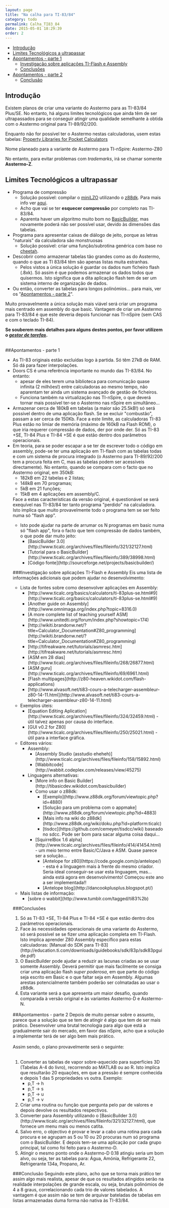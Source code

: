 ```yaml
---
layout: page
title: "Na calha para TI-83/84"
category: todo
permalink: Calha_TI83_84
date: 2015-05-01 18:29:39
order: 2
---
```


  * [Introdução](#introdução)
  * [Limites Tecnológicos a ultrapassar](#limites-tecnológicos-a-ultrapassar)
  * [Apontamentos - parte 1](#apontamentos---parte-1)
    * [Investigação sobre aplicações TI-Flash e Assembly](#investigação-sobre-aplicações-ti-flash-e-assembly)
    * [Conclusões](#conclusões)
  * [Apontamentos - parte 2](#apontamentos---parte-2)
    * [Conclusão](#conclusão)

## Introdução
Existem planos de criar uma variante do Asstermo para as TI-83/84 Plus/SE. No entanto, há alguns limites tecnológicos que ainda têm de ser ultrapassados para se conseguir atingir uma qualidade semelhante à obtida com o Asstermo original para TI-89/92/200.

Enquanto não for possível ter o Asstermo nestas calculadoras, usem estas tabelas: [Property Libraries for Pocket Calculators](http://www.steamtables-pocket-calculators.com)

Nome planeado para a variante de Asstermo para TI-nSpire: Asstermo-Z80

No entanto, para evitar problemas com _trademarks_, irá se chamar somente **Asstermo-Z**.

## Limites Tecnológicos a ultrapassar

  * Programa de compressão
    * Solução possível: compilar o [miniLZO](http://www.oberhumer.com/opensource/lzo/) utilizando o [z88dk](http://www.z88dk.org). Para mais info ver [aqui](http://forum.ticalcs.net/showthread.php?tid=432&page=3).
    * Acho que vai se ter **esquecer compressão** por completo nas TI-83/84.
    * Aparenta haver um algoritmo muito bom no [BasicBuilder](http://www.ticalc.org/archives/files/fileinfo/321/32127.html), mas novamente poderá não ser possível usar, devido às dimensões das tabelas.
  * Programa para apresentar caixas de diálogo de jeito, porque as letras "naturais" da calculadora são monstruosas
    * Solução possível: criar uma função/subrotina genérica com base no [cheetah](http://www.ticalc.org/archives/files/fileinfo/318/31801.html).
  * Descobrir como armazenar tabelas tão grandes como as do Asstermo, quando o que as TI 83/84 têm são apenas listas muita estranhas.
    * Pelos vistos a única solução é guardar os dados num ficheiro flash (.8xk). Só assim é que podemos armazenar os dados todos que quisermos. Isto significa que a dita aplicação flash tem de ser um sistema interno de organização de dados.
  * Ou então, converter as tabelas para longos polinómios... para mais, ver os "[Apontamentos - parte 2](#apontamentos---parte-2)".

Muito provavelmente a única solução mais viável será criar um programa mais centrado em assembly do que basic.
Vantagem de criar um Asstermo para TI-83/84 é que este deveria depois funcionar nas TI-nSpire (sem CAS e com o teclado TI-84).

**Se souberem mais detalhes para alguns destes pontos, por favor utilizem o [_gestor de tarefas_](https://github.com/asstermo/asstermo.github.io/issues).**

<br>
##Apontamentos - parte 1
<ul><li>As TI-83 originais estão excluídas logo à partida. Só têm 27kB de RAM. Só dá para fazer interpolações.<br>
</li><li>Doors CS é uma referência importante no mundo das TI-83/84. No entanto:<br>
<ul><li>apesar de eles terem uma biblioteca para comunicação quase infinita (2 milhões!) entre calculadoras ao mesmo tempo, não aparentam ter ainda um sistema avançado de gestão de ficheiros.<br>
</li><li>Funciona também na virtualização nas TI-nSpire, o que deverá tornar mais possível ter-se o Asstermo nas nSpire em simultâneo...<br>
</li></ul></li><li>Armazenar cerca de 180kB em tabelas (a maior são 25.5kB!) só será possível dentro de uma aplicação flash. Se se excluir "combustão", passam a ser cerca de 150Kb. Face a este limite, as calculadoras TI-83 Plus estão no limiar de memória (máximo de 160kB na Flash ROM), o que iria requerer compressão de dados, der por onde der. Só as TI-83 +SE, TI-84 Plus e TI-84 +SE é que estão dentro dos parâmetros operacionais.<br>
</li><li>Em teoria, para se poder escapar a se ter de escrever todo o código em assembly, pode-se ter uma aplicação em TI-flash com as tabelas todas e com um sistema de procura integrado (o Asstermo para TI-89/92/200 tem a procura feita em C, mas as tabelas podem ser acessíveis directamente). No entanto, quando se compara com o facto que no Asstermo original, em 350kB:<br>
<ul><li>182kB em 22 tabelas e 2 listas;<br>
</li><li>148kB em 70 programas;<br>
</li><li>5kB em 21 funções;<br>
</li><li>15kB em 4 aplicações em assembly/C.<br>
</li></ul>
Face a estas características da versão original, é questionável se será exequível nas TI-83/84 ter tanto programa "perdido" na calculadora. Isto implica que muito provavelmente todo o programa tem se ser feito numa só "flash app".
</li>
<ul><li>Isto pode ajudar na parte de arrumar os N programas em basic numa só "flash app", fora o facto que tem compressão de dados também, o que pode dar muito jeito:<br>
<ul><li>[BasicBuilder 3.0](http://www.ticalc.org/archives/files/fileinfo/321/32127.html)
</li><li>[Tutorial para o BasicBuilder](http://www.ticalc.org/archives/files/fileinfo/389/38998.html)
</li><li>[Código fonte](http://sourceforge.net/projects/basicbuilder/)</li></ul></li></ul>

###Investigação sobre aplicações TI-Flash e Assembly
Eis uma lista de informações adicionais que podem ajudar no desenvolvimento:<br>
<ul><li>Lista de fontes sobre como desenvolver aplicações em Assembly:<br>
<ul><li>[http://www.ticalc.org/basics/calculators/ti-83plus-se.html#9](http://www.ticalc.org/basics/calculators/ti-83plus-se.html#9)
</li><li>[Another guide on Assembly](http://www.omnimaga.org/index.php?topic=8316.0)
</li><li>[A more complete list of teaching yourself ASM](http://www.unitedti.org/forum/index.php?showtopic=174)
</li><li>[http://wikiti.brandonw.net/?title=Calculator_Documentation#Z80_programming](http://wikiti.brandonw.net/?title=Calculator_Documentation#Z80_programming)
</li><li>[http://tifreakware.net/tutorials/asmresc.htm](http://tifreakware.net/tutorials/asmresc.htm)
</li><li>[ASM em 28 dias](http://www.ticalc.org/archives/files/fileinfo/268/26877.html)
</li><li>[ASM guru](http://www.ticalc.org/archives/files/fileinfo/69/6961.html)
</li><li>[Flash multipages](http://z80-heaven.wikidot.com/flash-applications)
</li><li>[http://www.alvasoft.net/ti83-cours-a-telecharger-assembleur-z80-14-11.html](http://www.alvasoft.net/ti83-cours-a-telecharger-assembleur-z80-14-11.html)
</li></ul></li><li>Exemplos úteis:<br>
<ul><li>[Equation Editing Aplication](http://www.ticalc.org/archives/files/fileinfo/324/32459.html) - útil talvez apenas por causa do interface.<br>
</li><li>[GUI v0.2 for Z80](http://www.ticalc.org/archives/files/fileinfo/250/25021.html) - útil para a interface gráfica.<br>
</li></ul></li><li>Editores vários:<br>
<ul><li>Assembly:<br>
<ul><li>[Assembly Studio (asstudio eheheh)](http://www.ticalc.org/archives/files/fileinfo/158/15892.html)
</li><li>[Wabbitcode](http://wabbit.codeplex.com/releases/view/45275)
</li></ul></li><li>Linguagens alternativas:<br>
<ul><li>[More info on Basic Builder](http://tibasicdev.wikidot.com/basicbuilder)
</li><li>Como usar o z88dk:<br>
<ul><li>[Exemplo](http://www.z88dk.org/forum/viewtopic.php?id=4880)
</li><li>[Solução para um problema com o appmake](http://www.z88dk.org/forum/viewtopic.php?id=4883)
</li><li>[Mais info na wiki do z88dk](http://www.z88dk.org/wiki/doku.php?id=platform:ticalc)
</li><li>[tisdcc](https://github.com/cemeyer/tisdcc/wiki) baseado no sdcc. Pode ser bom para sacar alguma coisa daqui...<br>
</li></ul></li><li>[SquirrelBox 1.6 alpha](http://www.ticalc.org/archives/files/fileinfo/414/41454.html) - um meio termo entre Basic/C/Java e ASM. Quase parece ser a solução...<br>
<ul><li>[Antelope for z80](https://code.google.com/p/antelope/) - esta é a linguagem mais à frente do mesmo criador. Seria ideal conseguir-se usar esta linguagem, mas... ainda está agora em desenvolvimento! Começou este ano a ser implementada!!<br>
</li><li>[Antelope blog](http://dancookplusplus.blogspot.pt/)
</li></ul></li></ul></li></ul></li><li>Mais listas de informação:<br>
<ul><li>[sobre o wabbit](http://www.tumblr.com/tagged/ti83%2b)</li></ul></li></ul>

###Conclusões
<ol><li>Só as TI-83 +SE, TI-84 Plus e TI-84 +SE é que estão dentro dos parâmetros operacionais.<br>
</li><li>Face às necessidades operacionais de uma variante do Asstermo, só será possível se se fizer uma aplicação completa em TI-Flash. Isto implica aprender Z80 Assembly específico para estas calculadoras: [Manual do SDK para TI-83](http://education.ti.com/downloads/guidebooks/sdk/83p/sdk83pguide.pdf)
</li><li>O BasicBuilder pode ajudar a reduzir as lacunas criadas ao se usar somente Assembly. Deverá permitir que mais facilmente se consiga criar uma aplicação flash <i>super poderosa</i>, em que parte do código seja escrito em Basic e o que faltar seja em Assembly. Algumas arestas potencialmente também poderão ser colmatadas ao usar o z88dk.<br>
</li><li>Esta variante será a que apresenta um maior desafio, quando comparada à versão original e às variantes Asstermo-D e Asstermo-N.</li></ol>


<br />
##Apontamentos - parte 2
Depois de muito pensar sobre o assunto, parece que a solução que se tem de atingir é algo que tem de ser mais prático. Desenvolver uma brutal tecnologia para algo que está a gradualmente sair do mercado, em favor das nSpire, acho que a solução a implementar terá de ser algo bem mais prático.<br>
<br>
Assim sendo, o plano provavelmente será o seguinte:<br>
<br>
<ol><li>Converter as tabelas de vapor sobre-aquecido para superfícies 3D (Tabelas A-4 do livro), recorrendo ao MATLAB ou ao R. Isto implica que resultarão 20 equações, em que a pressão é sempre conhecida e depois 1 das 5 propriedades vs outra. Exemplo:<br>
<ul><li>p,T -> h<br>
</li><li>p,T -> s<br>
</li><li>p,T -> u<br>
</li><li>p,T -> v<br>
</li></ul></li><li>Criar uma routina ou função que pergunta pelo par de valores e depois devolve os resultados respectivos.<br>
</li><li>Converter para Assembly utilizando o [BasicBuilder 3.0](http://www.ticalc.org/archives/files/fileinfo/321/32127.html), que fornece um menu mais ou menos catita.<br>
</li><li>Salvo erro, o objectivo é provar e levar a cabo uma rotina para cada procura e se agrupam as 5 ou 10 ou 20 procuras num só programa com o BasicBuilder. E depois tem-se uma aplicação por cada grupo principal, tal como foi feito para o Asstermo-D.<br>
</li><li>Atingir o mesmo ponto onde o Asstermo-D 0.18 atingiu seria um bom alvo, ou seja, ter as tabelas para: Água, Amónia, Refrigerante 22, Refrigerante 134a, Propano, Ar.</li></ol>


###Conclusão
Seguindo este plano, acho que se torna mais prático ter assim algo mais realista, apesar de que os resultados atingidos serão na realidade interpolações de grande escala, ou seja, brutais polinómios de 4 a 8 graus, correlacionando cada trio de valores tabelados. A vantagem é que assim não se tem de arquivar bateladas de tabelas em listas armazenadas duma forma não nativa às TI-83/84.
